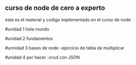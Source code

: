 ## curso de node de cero a experto 

este es el material y codigo implementado en el curso de node

#unidad 1
hola mundo

#unidad 2
fundamentos

#unnidad 3
bases de node
-ejercicio de tabla de multiplicar

#unidad 4 
por hacer
-crud con JSON